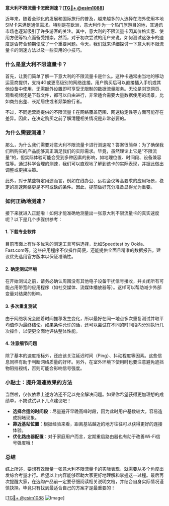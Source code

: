 **意大利不限流量卡怎麽測速？[[TG💪+ @esim1088](https://t.me/s/esim1088)]**

近年来，随着全球化的发展和国际旅行的普及，越来越多的人选择在海外使用本地SIM卡来满足通信需求。特别是在欧洲，意大利作为一个热门旅游目的地，其通讯市场也逐渐吸引了许多游客的关注。其中，意大利的不限流量卡因其价格实惠、使用方便等特点而备受推崇。然而，对于初次尝试的用户来说，如何测试这张卡的速度是否符合预期便成了一个重要问题。今天，我们就来详细探讨一下意大利不限流量卡的测速方法以及一些实用的小技巧。

### **什么是意大利不限流量卡？**

首先，让我们简单了解一下意大利的不限流量卡是什么。这种卡通常由当地的移动运营商提供，支持4G或更高级别的网络连接。用户购买后可以直接插入手机或其他设备中使用，无需额外设置即可享受无限制的数据流量服务。无论是浏览网页、观看视频还是下载文件，都可以自由进行，非常适合需要大量数据使用的场景，比如商务出差、长期居住或者频繁旅行者。

不过，不同运营商提供的不限流量卡在网络覆盖范围、网速稳定性等方面可能存在差异。因此，在决定购买之前了解清楚相关情况是非常必要的。

### **为什么需要测速？**

那么，为什么我们需要对意大利不限流量卡进行测速呢？答案很简单：为了确保我们所购买的产品能够真正满足我们的实际需求。毕竟，虽然理论上它是“不限流量”的，但实际体验可能会受到多种因素的影响，如地理位置、时间段、设备兼容性等。通过科学合理的测速，我们可以直观地了解到该卡的实际表现，并据此做出调整或更换决策。

此外，对于某些特定用途而言，例如在线办公、远程会议等高要求的应用场景，稳定的高速网络更是不可或缺的条件。因此，提前做好充分准备显得尤为重要。

### **如何正确地测速？**

接下来就进入正题啦！如何才能准确地测量出一张意大利不限流量卡的真实速度呢？以下是几个步骤供参考：

#### **1. 下载专业软件**
目前市面上有许多优秀的测速工具可供选择，比如Speedtest by Ookla、Fast.com等。这些应用程序不仅操作简便，还能提供全面且精准的数据报告。建议优先选用官方版本以保证准确性。

#### **2. 确定测试环境**
在开始测试之前，请务必确认周围没有其他电子设备干扰信号接收，并关闭所有可能占用带宽的应用程序（如社交媒体、流媒体播放器等）。这样可以帮助减少外部变量对结果的影响。

#### **3. 多次重复测试**
由于网络状况会随着时间推移发生变化，所以最好在同一地点多次重复测试并取平均值作为最终结论。如果条件允许的话，还可以尝试在不同的时间段内分别执行几次操作，以便更全面地评估整体性能。

#### **4. 注意细节问题**
除了基本的速度指标外，还应该关注延迟时间（Ping）、抖动程度等因素。这些信息同样有助于判断网络质量的好坏。另外，在室外环境下使用时也要注意避免遮挡物阻挡视线，否则可能会影响信号强度。

### **小贴士：提升测速效果的方法**

当然啦，仅仅依靠上述方法还不足以完全解决问题。如果你希望获得更加理想的成绩单，不妨试试以下几点建议吧！

- **选择合适的时间段**：尽量避开早晚高峰时段，因为此时用户基数较大，容易造成拥堵现象。
- **靠近基站位置**：根据经验来看，距离基站越近的地方往往可以获得更好的连接体验。
- **优化路由器配置**：对于家庭用户而言，定期重启路由器也有助于改善Wi-Fi信号强度哦！

### **总结**

综上所述，要想有效衡量一张意大利不限流量卡的实际表现，就需要从多个角度出发综合考量才行。希望以上内容能够帮助大家更好地理解和掌握这一过程。最后再次提醒大家，在选购产品前一定要仔细阅读相关说明文档，并结合自身实际情况谨慎抉择。毕竟只有找到最适合自己的方案才是最重要的！

[[TG💪+ @esim1088](https://t.me/s/esim1088) ![Image](https://i.postimg.cc/4NQfJmqS/Snipaste-2025-05-13-00-14-12.png)]